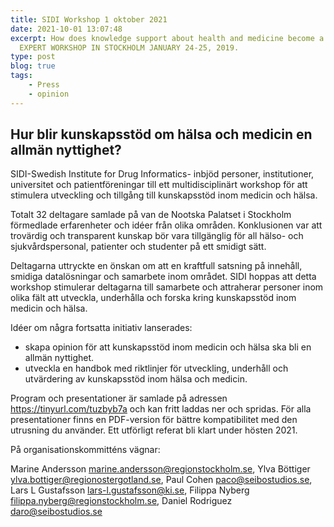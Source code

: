 ```yaml
---
title: SIDI Workshop 1 oktober 2021
date: 2021-10-01 13:07:48
excerpt: How does knowledge support about health and medicine become a public good?
  EXPERT WORKSHOP IN STOCKHOLM JANUARY 24-25, 2019.
type: post
blog: true
tags:
    - Press
    - opinion
---
```


## Hur blir kunskapsstöd om hälsa och medicin en allmän nyttighet?

SIDI-Swedish Institute for Drug Informatics- inbjöd personer, institutioner, universitet och patientföreningar till ett multidisciplinärt workshop för att stimulera utveckling och tillgång till kunskapsstöd inom medicin och hälsa.

Totalt 32 deltagare samlade på van de Nootska Palatset i Stockholm förmedlade erfarenheter och idéer från olika områden. Konklusionen var att trovärdig och transparent kunskap bör vara tillgänglig för all hälso- och sjukvårdspersonal, patienter och studenter på ett smidigt sätt.

Deltagarna uttryckte en önskan om att en kraftfull satsning på innehåll, smidiga datalösningar och samarbete inom området. SIDI hoppas att detta workshop stimulerar deltagarna till samarbete och attraherar personer inom olika fält att utveckla, underhålla och forska kring kunskapsstöd inom medicin och hälsa.

Idéer om några fortsatta initiativ lanserades:

- skapa opinion för att kunskapsstöd inom medicin och hälsa ska bli en allmän nyttighet.
- utveckla en handbok med riktlinjer för utveckling, underhåll och utvärdering av kunskapsstöd inom hälsa och medicin.   

Program och presentationer är samlade på adressen <https://tinyurl.com/tuzbyb7a> och kan fritt laddas ner och spridas. För alla presentationer finns en PDF-version för bättre kompatibilitet med den utrusning du använder. Ett utförligt referat bli klart under hösten 2021.

På organisationskommitténs vägnar:

Marine Andersson marine.andersson@regionstockholm.se, Ylva Böttiger ylva.bottiger@regionostergotland.se, Paul Cohen paco@seibostudios.se, Lars L Gustafsson lars-l.gustafsson@ki.se, Filippa Nyberg filippa.nyberg@regionstockholm.se, Daniel Rodriguez daro@seibostudios.se 
